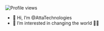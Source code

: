 ![Profile views](https://gpvc.arturio.dev/attatechnologies) 


- 👋 Hi, I’m @AttaTechnologies
- 👀 I’m interested in changing the world 🥰🌝 

